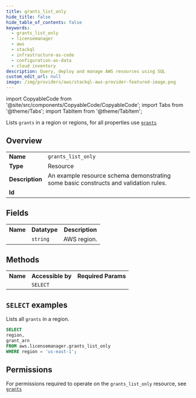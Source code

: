 ```yaml
---
title: grants_list_only
hide_title: false
hide_table_of_contents: false
keywords:
  - grants_list_only
  - licensemanager
  - aws
  - stackql
  - infrastructure-as-code
  - configuration-as-data
  - cloud inventory
description: Query, deploy and manage AWS resources using SQL
custom_edit_url: null
image: /img/providers/aws/stackql-aws-provider-featured-image.png
---
```


import CopyableCode from '@site/src/components/CopyableCode/CopyableCode';
import Tabs from '@theme/Tabs';
import TabItem from '@theme/TabItem';

Lists <code>grants</code> in a region or regions, for all properties use <a href="/providers/aws/serviceName/grants/"><code>grants</code></a>

## Overview
<table><tbody>
<tr><td><b>Name</b></td><td><code>grants_list_only</code></td></tr>
<tr><td><b>Type</b></td><td>Resource</td></tr>
<tr><td><b>Description</b></td><td>An example resource schema demonstrating some basic constructs and validation rules.</td></tr>
<tr><td><b>Id</b></td><td><CopyableCode code="aws.licensemanager.grants_list_only" /></td></tr>
</tbody></table>

## Fields
<table><tbody><tr><th>Name</th><th>Datatype</th><th>Description</th></tr><tr><td><CopyableCode code="region" /></td><td><code>string</code></td><td>AWS region.</td></tr>
</tbody></table>

## Methods

<table><tbody>
  <tr>
    <th>Name</th>
    <th>Accessible by</th>
    <th>Required Params</th>
  </tr>
  <tr>
    <td><CopyableCode code="list_resources" /></td>
    <td><code>SELECT</code></td>
    <td><CopyableCode code="region" /></td>
  </tr>
</tbody></table>

## `SELECT` examples
Lists all <code>grants</code> in a region.
```sql
SELECT
region,
grant_arn
FROM aws.licensemanager.grants_list_only
WHERE region = 'us-east-1';
```


## Permissions

For permissions required to operate on the <code>grants_list_only</code> resource, see <a href="/providers/aws/licensemanager/grants/#permissions"><code>grants</code></a>

